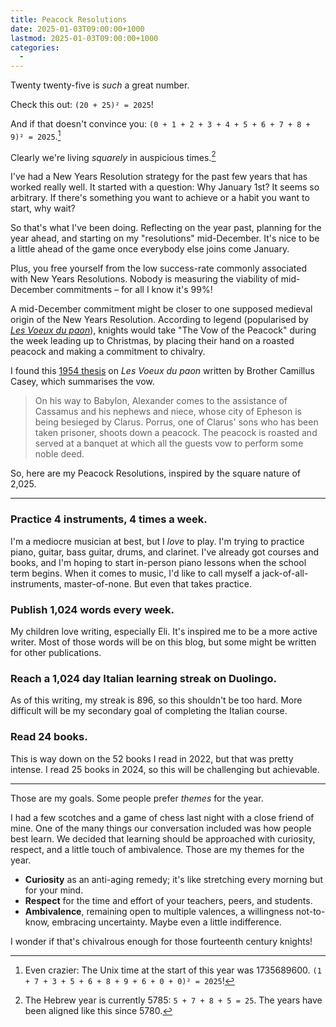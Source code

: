 ```yaml
---
title: Peacock Resolutions
date: 2025-01-03T09:00:00+1000
lastmod: 2025-01-03T09:00:00+1000
categories:
  - 
---
```


Twenty twenty-five is *such* a great number.

Check this out: `(20 + 25)² = 2025`!

And if that doesn't convince you: `(0 + 1 + 2 + 3 + 4 + 5 + 6 + 7 + 8 + 9)² = 2025`.[^1]

Clearly we're living *squarely* in auspicious times.[^2]

<!--more-->

I've had a New Years Resolution strategy for the past few years that has worked really well. It started with a question: Why January 1st? It seems so arbitrary. If there's something you want to achieve or a habit you want to start, why wait?

So that's what I've been doing. Reflecting on the year past, planning for the year ahead, and starting on my "resolutions" mid-December. It's nice to be a little ahead of the game once everybody else joins come January.

Plus, you free yourself from the low success-rate commonly associated with New Years Resolutions. Nobody is measuring the viability of mid-December commitments – for all I know it's 99%!

A mid-December commitment might be closer to one supposed medieval origin of the New Years Resolution. According to legend (popularised by [*Les Voeux du paon*](https://nypl.getarchive.net/media/les-voeux-du-paon-7f7e04)), knights would take "The Vow of the Peacock" during the week leading up to Christmas, by placing their hand on a roasted peacock and making a commitment to chivalry.

I found this [1954 thesis](https://www.proquest.com/docview/301962470/fulltextPDF/7CAB91F225CD4658PQ/1?sourcetype=Dissertations%20&%20Theses) on *Les Voeux du paon* written by Brother Camillus Casey, which summarises the vow.

> On his way to Babylon, Alexander comes to the assistance of Cassamus and his nephews and niece, whose city of Epheson is being besieged by Clarus. Porrus, one of Clarus' sons who has been taken prisoner, shoots down a peacock. The peacock is roasted and served at a banquet at which all the guests vow to perform some noble deed.

So, here are my Peacock Resolutions, inspired by the square nature of 2,025.

---

### Practice 4 instruments, 4 times a week.

I'm a mediocre musician at best, but I *love* to play. I'm trying to practice piano, guitar, bass guitar, drums, and clarinet. I've already got courses and books, and I'm hoping to start in-person piano lessons when the school term begins. When it comes to music, I'd like to call myself a jack-of-all-instruments, master-of-none. But even that takes practice.

### Publish 1,024 words every week.

My children love writing, especially Eli. It's inspired me to be a more active writer. Most of those words will be on this blog, but some might be written for other publications.

### Reach a 1,024 day Italian learning streak on Duolingo.

As of this writing, my streak is 896, so this shouldn't be too hard. More difficult will be my secondary goal of completing the Italian course.

### Read 24 books.

This is way down on the 52 books I read in 2022, but that was pretty intense. I read 25 books in 2024, so this will be challenging but achievable.

---

Those are my goals. Some people prefer *themes* for the year.

I had a few scotches and a game of chess last night with a close friend of mine. One of the many things our conversation included was how people best learn. We decided that learning should be approached with curiosity, respect, and a little touch of ambivalence. Those are my themes for the year.

- **Curiosity** as an anti-aging remedy; it's like stretching every morning but for your mind.
- **Respect** for the time and effort of your teachers, peers, and students.
- **Ambivalence**, remaining open to multiple valences, a willingness not-to-know, embracing  uncertainty. Maybe even a little indifference.

I wonder if that's chivalrous enough for those fourteenth century knights!

[^1]: Even crazier: The Unix time at the start of this year was 1735689600. `(1 + 7 + 3 + 5 + 6 + 8 + 9 + 6 + 0 + 0)² = 2025`!

[^2]: The Hebrew year is currently 5785: `5 + 7 + 8 + 5 = 25`. The years have been aligned like this since 5780.
